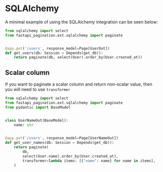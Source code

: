 # SQLAlchemy

A minimal example of using the SQLAlchemy integration can be seen below:

```python
from sqlalchemy import select
from fastapi_pagination.ext.sqlalchemy import paginate


@app.get('/users', response_model=Page[UserOut])
def get_users(db: Session = Depends(get_db)):
    return paginate(db, select(User).order_by(User.created_at))
```

## Scalar column

If you want to paginate a scalar column and return non-scalar value, then you will need to use `transformer`
```python
from sqlalchemy import select
from fastapi_pagination.ext.sqlalchemy import paginate
from pydantic import BaseModel


class UserNameOut(BaseModel):
    name: str

    
@app.get('/users', response_model=Page[UserNameOut])
def get_user_names(db: Session = Depends(get_db)):
    return paginate(
        db,
        select(User.name).order_by(User.created_at),
        transformer=lambda items: [{"name": name} for name in items],
    )
```